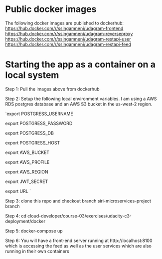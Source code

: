 # Public docker images
The following docker images are published to dockerhub: 
https://hub.docker.com/r/ssingamneni/udagram-frontend
https://hub.docker.com/r/ssingamneni/udagram-reverseproxy
https://hub.docker.com/r/ssingamneni/udagram-restapi-user
https://hub.docker.com/r/ssingamneni/udagram-restapi-feed

# Starting the app as a container on a local system
Step 1: Pull the images above from dockerhub

Step 2: Setup the following local environment variables. 
I am using a AWS RDS postgres database and an AWS S3 bucket in the us-west-2 region.

`export POSTGRESS_USERNAME

export POSTGRESS_PASSWORD

export POSTGRESS_DB

export POSTGRESS_HOST

export AWS_BUCKET

export AWS_PROFILE

export AWS_REGION

export JWT_SECRET

export URL
`

Step 3: clone this repo and checkout branch siri-microservices-project branch

Step 4: cd cloud-developer/course-03/exercises/udacity-c3-deployment/docker

Step 5: docker-compose up

Step 6: You will have a front-end server running at http://localhost:8100 which is accessing the feed as well as the user services which are also running in their own containers

